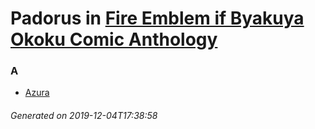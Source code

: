 # Padorus in [Fire Emblem if Byakuya Okoku Comic Anthology](https://myanimelist.net/manga/95507/Fire_Emblem_if_Byakuya_Okoku_Comic_Anthology)

### A
* [Azura](https://github.com/shadow578/Project-Padoru/blob/master/table-of-contents/characters/Azura.md)

###### Generated on 2019-12-04T17:38:58
